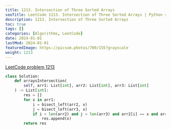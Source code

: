 ```yaml
---
title: 1213. Intersection of Three Sorted Arrays
seoTitle: LeetCode 1213. Intersection of Three Sorted Arrays | Python solution and explanation
description: 1213. Intersection of Three Sorted Arrays
toc: true
tags: []
categories: [Algorithms, LeetCode]
date: 2024-01-01
lastMod: 2024-01-01
featuredImage: https://picsum.photos/700/155?grayscale
weight: 1213
---
```


[LeetCode problem 1213](https://leetcode.com/problems/intersection-of-three-sorted-arrays/)

```python
class Solution:
    def arraysIntersection(
        self, arr1: List[int], arr2: List[int], arr3: List[int]
    ) -> List[int]:
        res = []
        for x in arr1:
            i = bisect_left(arr2, x)
            j = bisect_left(arr3, x)
            if i < len(arr2) and j < len(arr3) and arr2[i] == x and arr3[j] == x:
                res.append(x)
        return res

```
